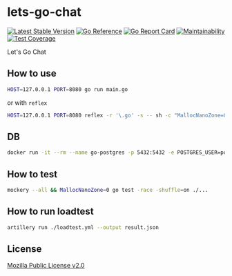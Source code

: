 # lets-go-chat

[![Latest Stable Version](https://img.shields.io/github/v/release/brokeyourbike/lets-go-chat)](https://github.com/brokeyourbike/lets-go-chat/releases)
[![Go Reference](https://pkg.go.dev/badge/github.com/brokeyourbike/lets-go-chat.svg)](https://pkg.go.dev/github.com/brokeyourbike/lets-go-chat)
[![Go Report Card](https://goreportcard.com/badge/github.com/brokeyourbike/lets-go-chat)](https://goreportcard.com/report/github.com/brokeyourbike/lets-go-chat)
[![Maintainability](https://api.codeclimate.com/v1/badges/b477b1c392da70fdad27/maintainability)](https://codeclimate.com/github/brokeyourbike/lets-go-chat/maintainability)
[![Test Coverage](https://api.codeclimate.com/v1/badges/b477b1c392da70fdad27/test_coverage)](https://codeclimate.com/github/brokeyourbike/lets-go-chat/test_coverage)

Let's Go Chat

## How to use

```bash
HOST=127.0.0.1 PORT=8080 go run main.go
```

or with `reflex`

```bash
HOST=127.0.0.1 PORT=8080 reflex -r '\.go' -s -- sh -c "MallocNanoZone=0 go run -race main.go"
```

## DB

```bash
docker run -it --rm --name go-postgres -p 5432:5432 -e POSTGRES_USER=postgres -e POSTGRES_PASSWORD=secret -e PGDATA=/var/lib/postgresql/data/pgdata -v ~/local-go-postgres:/var/lib/postgresql/data postgres:14.0
```

## How to test

```bash
mockery --all && MallocNanoZone=0 go test -race -shuffle=on ./...
```

## How to run loadtest

```bash
artillery run ./loadtest.yml --output result.json  
```

## License
[Mozilla Public License v2.0](https://github.com/brokeyourbike/lets-go-chat/blob/main/LICENSE)
